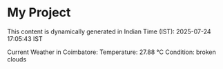 # My Project

This content is dynamically generated in Indian Time (IST): 2025-07-24 17:05:43 IST


Current Weather in Coimbatore:
Temperature: 27.88 °C
Condition: broken clouds
